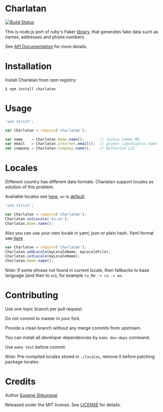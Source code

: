 Charlatan
=========

[![Build Status](https://travis-ci.org/nodeca/charlatan.png?branch=master)](https://travis-ci.org/nodeca/charlatan)

This is node.js port of ruby's Faker [library](https://github.com/stympy/faker),
that generates fake data such as names, addresses and phone numbers.

See [API Documentation](http://nodeca.github.com/charlatan) for more details.

# Installation

Install Charlatan from npm registry:

    $ npm install charlatan


# Usage

```javascript
'use strict';

var Charlatan = require('charlatan');

var name    = Charlatan.Name.name();       // Joshua Lemke MD
var email   = Charlatan.Internet.email();  // glover_ii@voluptas.name
var company = Charlatan.Company.name();    // Wilkinson LLC
```

# Locales

Different country has different data formats.
Charlatan support locales as solution of this problem.

Avaliable locales see [here](https://github.com/nodeca/charlatan/tree/master/config/locales), `en` is [default](https://github.com/nodeca/charlatan/blob/master/config/locales/en-au.yml).

```javascript
'use strict';

var Charlatan = require('charlatan');
Charlatan.setLocale('en-us');
Charlatan.Name.name();
```
Also you can use your own locale in yaml, json or plain hash.
Yaml format see [here](https://github.com/nodeca/charlatan/blob/master/config/locales/en.yml)


```javascript
var Charlatan = require('charlatan');
Charlatan.addLocale(myLocaleName, myLocaleFile);
Charlatan.setLocale(myLocaleName);
Charlatan.Name.name();
```

*Note:* If some phrase not found in current locale, then fallbacks to base language (and then to `en`), for example `ru_RU -> ru -> en`.

# Contributing

Use one topic branch per pull request.

Do not commit to master in your fork.

Provide a clean branch without any merge commits from upstream.

You can install all developer dependencies by `make dev-deps` command.

Use `make test` before commit.

*Note:* Pre-compiled locales stored in `./locales`, remove it before patching package locales.

# Credits

Author [Eugene Shkuropat](https://github.com/shkuropat)

Released under the MIT license. See [LICENSE][license] for details.

[license]:  https://raw.github.com/nodeca/charlatan/master/LICENSE/master/LICENSE
